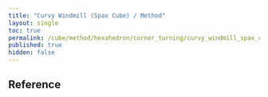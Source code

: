 ```yaml
---
title: "Curvy Windmill (Spax Cube) / Method"
layout: single
toc: true
permalink: /cube/method/hexahedron/corner_turning/curvy_windmill_spax_cube/method
published: true
hidden: false
---
```


<head>
  <base target="_blank">
</head>



## Reference
